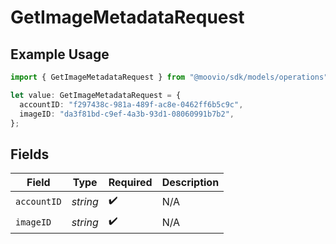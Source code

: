 # GetImageMetadataRequest

## Example Usage

```typescript
import { GetImageMetadataRequest } from "@moovio/sdk/models/operations";

let value: GetImageMetadataRequest = {
  accountID: "f297438c-981a-489f-ac8e-0462ff6b5c9c",
  imageID: "da3f81bd-c9ef-4a3b-93d1-08060991b7b2",
};
```

## Fields

| Field              | Type               | Required           | Description        |
| ------------------ | ------------------ | ------------------ | ------------------ |
| `accountID`        | *string*           | :heavy_check_mark: | N/A                |
| `imageID`          | *string*           | :heavy_check_mark: | N/A                |